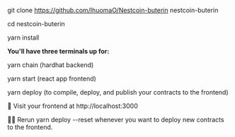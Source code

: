 git clone https://github.com/IhuomaO/Nestcoin-buterin nestcoin-buterin

cd nestcoin-buterin

yarn install

**You'll have three terminals up for:**

yarn chain (hardhat backend)

yarn start (react app frontend)

yarn deploy (to compile, deploy, and publish your contracts to the frontend)

👀 Visit your frontend at http://localhost:3000

👩‍💻 Rerun yarn deploy --reset whenever you want to deploy new contracts to the frontend.
